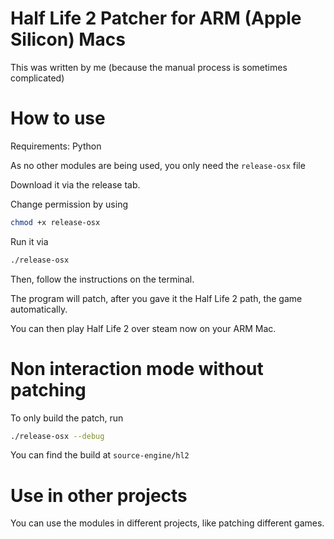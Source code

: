 # Half Life 2 Patcher for ARM (Apple Silicon) Macs
This was written by me (because the manual process is sometimes complicated)

# How to use
Requirements: Python

As no other modules are being used, you only need the `release-osx` file

Download it via the release tab.

Change permission by using
```sh
chmod +x release-osx
```

Run it via
```sh
./release-osx
```

Then, follow the instructions on the terminal.

The program will patch, after you gave it the Half Life 2 path, the game automatically.

You can then play Half Life 2 over steam now on your ARM Mac.

# Non interaction mode without patching
To only build the patch, run
```sh
./release-osx --debug
```

You can find the build at `source-engine/hl2`

# Use in other projects
You can use the modules in different projects, like patching different games.
